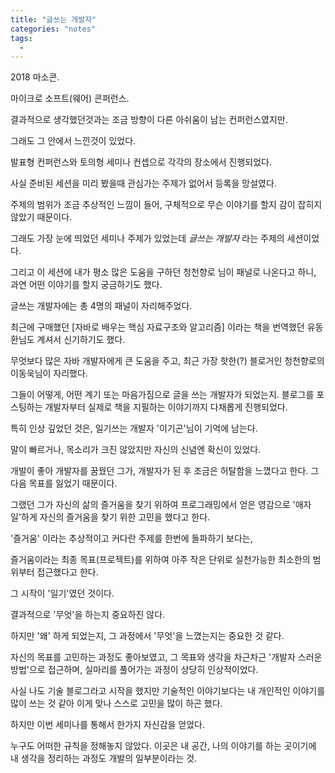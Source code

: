 ```yaml
---
title: "글쓰는 개발자"
categories: "notes"
tags:
  - 
---
```


2018 마소콘.

마이크로 소프트(웨어) 콘퍼런스.

결과적으로 생각했던것과는 조금 방향이 다른 아쉬움이 남는 컨퍼런스였지만.

그래도 그 안에서 느낀것이 있었다.

발표형 컨퍼런스와 토의형 세미나 컨셉으로 각각의 장소에서 진행되었다.

사실 준비된 세션을 미리 봤을때 관심가는 주제가 없어서 등록을 망설였다.

주제의 범위가 조금 추상적인 느낌이 들어, 구체적으로 무슨 이야기를 할지 감이 잡히지 않았기 때문이다.

그래도 가장 눈에 띄었던 세미나 주제가 있었는데 *글쓰는 개발자* 라는 주제의 세션이었다.

그리고 이 세션에 내가 평소 많은 도움을 구하던 청천향로 님이 패널로 나온다고 하니, 과연 어떤 이야기를 할지 궁금하기도 했다.

글쓰는 개발자에는 총 4명의 패널이 자리해주었다.

최근에 구매했던 [자바로 배우는 핵심 자료구조와 알고리즘] 이라는 책을 번역했던 유동환님도 계셔서 신기하기도 했다.

무엇보다 많은 자바 개발자에게 큰 도움을 주고, 최근 가장 핫한(?) 블로거인 청천향로의 이동욱님이 자리했다.

그들이 어떻게, 어떤 계기 또는 마음가짐으로 글을 쓰는 개발자가 되었는지. 블로그를 포스팅하는 개발자부터 실제로 책을 지필하는 이야기까지 다채롭게 진행되었다.

특히 인상 깊었던 것은, 일기쓰는 개발자 '이기곤'님이 기억에 남는다.

말이 빠르거나, 목소리가 크진 않았지만 자신의 신념엔 확신이 있었다.

개발이 좋아 개발자를 꿈꿨던 그가, 개발자가 된 후 조금은 허탈함을 느꼈다고 한다. 그 다음 목표를 잃었기 때문이다.

그랬던 그가 자신의 삶의 즐거움을 찾기 위하여 프로그래밍에서 얻은 영감으로 '애자일'하게 자신의 즐거움을 찾기 위한 고민을 했다고 한다.

'즐거움' 이라는 추상적이고 커다란 주제를 한번에 돌파하기 보다는,

즐거움이라는 최종 목표(프로젝트)를 위하여 아주 작은 단위로 실천가능한 최소한의 범위부터 접근했다고 한다.

그 시작이 '일기'였던 것이다.

결과적으로 '무엇'을 하는지 중요하진 않다.

하지만 '왜' 하게 되었는지, 그 과정에서 '무엇'을 느꼈는지는 중요한 것 같다.

자신의 목표를 고민하는 과정도 좋아보였고, 그 목표와 생각을 차근차근 '개발자 스러운 방법'으로 접근하며, 실마리를 풀어가는 과정이 상당히 인상적이었다.

사실 나도 기술 블로그라고 시작을 했지만 기술적인 이야기보다는 내 개인적인 이야기를 많이 쓰는 것 같아 이게 맞나 스스로 고민을 많이 하곤 했다.

하지만 이번 세미나를 통해서 한가지 자신감을 얻었다.

누구도 어떠한 규칙을 정해놓지 않았다. 이곳은 내 공간, 나의 이야기를 하는 곳이기에 내 생각을 정리하는 과정도 개발의 일부분이라는 것.

